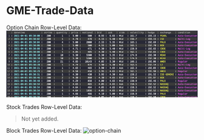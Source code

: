 # GME-Trade-Data

Option Chain Row-Level Data:
![option-chain](https://raw.githubusercontent.com/secureid2442/GME-Trade-Data/main/images/sample-option-chain.png)

Stock Trades Row-Level Data:
> Not yet added.

Block Trades Row-Level Data:
![option-chain](https://raw.githubusercontent.com/secureid2442/GME-Trade-Data/main/images/sample-block-trades.png)
